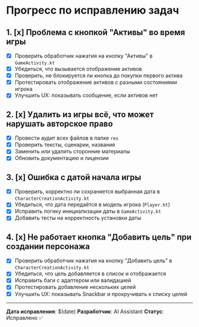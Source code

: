 # Прогресс по исправлению задач

## 1. [x] Проблема с кнопкой "Активы" во время игры
- [x] Проверить обработчик нажатия на кнопку "Активы" в `GameActivity.kt`
- [x] Убедиться, что вызывается отображение активов
- [x] Проверить, не блокируется ли кнопка до покупки первого актива
- [x] Протестировать отображение активов с разными состояниями игрока
- [x] Улучшить UX: показывать сообщение, если активов нет

## 2. [x] Удалить из игры всё, что может нарушать авторское право
- [x] Провести аудит всех файлов в папке `res`
- [x] Проверить тексты, сценарии, названия
- [x] Заменить или удалить сторонние материалы
- [x] Обновить документацию и лицензии

## 3. [x] Ошибка с датой начала игры
- [x] Проверить, корректно ли сохраняется выбранная дата в `CharacterCreationActivity.kt`
- [x] Убедиться, что дата передаётся в модель игрока (`Player.kt`)
- [x] Исправить логику инициализации даты в `GameActivity.kt`
- [x] Добавить тесты на корректность установки даты

## 4. [x] Не работает кнопка "Добавить цель" при создании персонажа
- [x] Проверить обработчик нажатия на кнопку "Добавить цель" в `CharacterCreationActivity.kt`
- [x] Убедиться, что цель добавляется в список и отображается
- [x] Исправить баги с адаптером или валидацией
- [x] Протестировать добавление нескольких целей
- [x] Улучшить UX: показывать Snackbar и прокручивать к списку целей

---

**Дата исправления**: $(date)
**Разработчик**: AI Assistant
**Статус**: Исправлено ✅